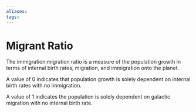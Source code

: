 ```yaml
---
aliases:
tags:
---
```


# Migrant Ratio

The immigration:migration ratio is a measure of the population growth in terms of internal birth rates, 
migration, and immigration onto the planet.

A value of 0 indicates that population growth is solely dependent on internal birth rates with no immigration.

A value of 1 indicates the population is solely dependent on galactic migration with no internal birth rate.